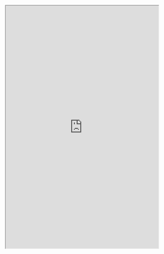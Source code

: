 <iframe src="https://github.com/BerkKivilcim/Studying-the-Geometric-Convergence-Behaviour-of-Neural-Radiance-Fields-for-Improving-Training-Time/blob/main/Berk_thesis_final_submission.pdf" width="100%" height="800px"></iframe>
